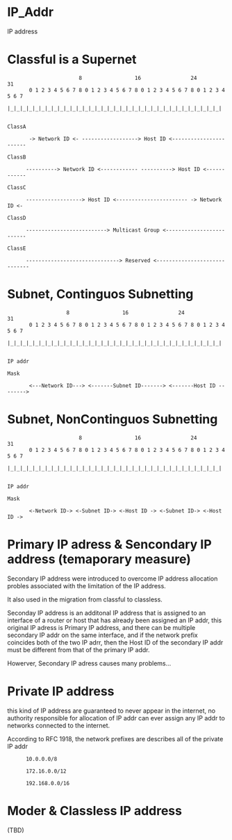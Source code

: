 # IP_Addr
IP address

# Classful is a Supernet

                           8                 16                24              31
           0 1 2 3 4 5 6 7 8 0 1 2 3 4 5 6 7 8 0 1 2 3 4 5 6 7 8 0 1 2 3 4 5 6 7 
           |_|_|_|_|_|_|_|_|_|_|_|_|_|_|_|_|_|_|_|_|_|_|_|_|_|_|_|_|_|_|_|_|_|_|


    ClassA 

           -> Network ID <- ------------------> Host ID <-----------------------

    ClassB

          ----------> Network ID <------------ ----------> Host ID <------------

    ClassC

          ------------------> Host ID <----------------------- -> Network ID <- 

    ClassD

          --------------------------> Multicast Group <-------------------------

    ClassE

          ------------------------------> Reserved <-----------------------------

# Subnet, Continguos Subnetting

                       8                 16                24              31
           0 1 2 3 4 5 6 7 8 0 1 2 3 4 5 6 7 8 0 1 2 3 4 5 6 7 8 0 1 2 3 4 5 6 7 
           |_|_|_|_|_|_|_|_|_|_|_|_|_|_|_|_|_|_|_|_|_|_|_|_|_|_|_|_|_|_|_|_|_|_|


    IP addr

    Mask  

           <---Network ID---> <-------Subnet ID-------> <-------Host ID -------->

# Subnet, NonContinguos Subnetting

                           8                 16                24              31
           0 1 2 3 4 5 6 7 8 0 1 2 3 4 5 6 7 8 0 1 2 3 4 5 6 7 8 0 1 2 3 4 5 6 7 
           |_|_|_|_|_|_|_|_|_|_|_|_|_|_|_|_|_|_|_|_|_|_|_|_|_|_|_|_|_|_|_|_|_|_|


    IP addr

    Mask  

           <-Network ID-> <-Subnet ID-> <-Host ID -> <-Subnet ID-> <-Host ID -> 

# Primary IP adress & Sencondary IP address (temaporary measure)

Secondary IP address were introduced to overcome IP address allocation probles associated with the limitation of the IP address.

It also used in the migration from classful to classless.

Seconday IP address is an additonal IP address that is assigned to an interface of a router or host that has already been assigned an IP addr, this original IP adress is Primary IP address, and there can be multiple secondary IP addr on the same interface, and if the network prefix coincides both of the two IP adrr, then the Host ID of the secondary IP addr must be different from that of the primary IP addr.

Howerver, Secondary IP adress causes many problems...

# Private IP address

this kind of IP address are guaranteed to never appear in the internet, no authority responsible for allocation of IP addr can ever assign any IP addr to networks connected to the internet.

According to RFC 1918, the network prefixes are describes all of the private IP addr

          10.0.0.0/8

          172.16.0.0/12

          192.168.0.0/16


# Moder & Classless IP address

(TBD)
